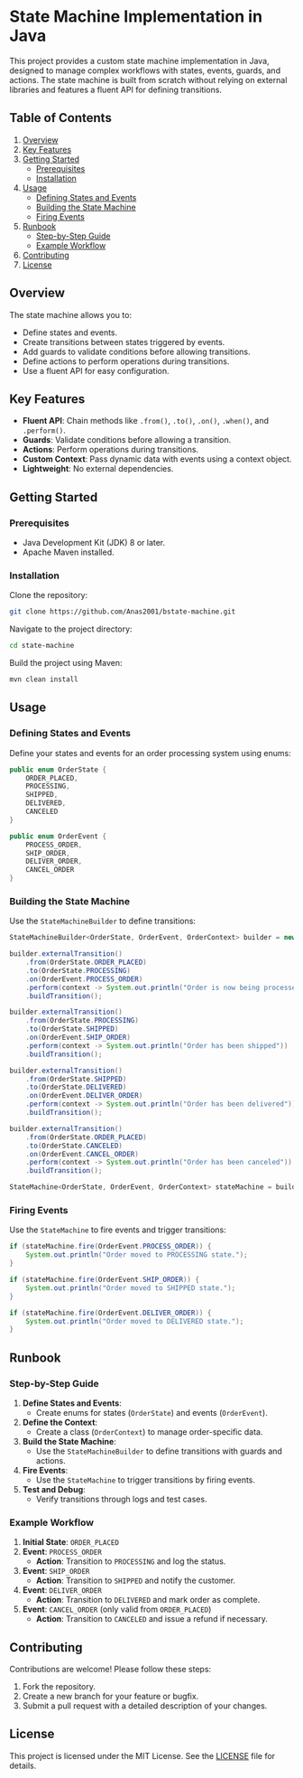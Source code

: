 # State Machine Implementation in Java

This project provides a custom state machine implementation in Java, 
designed to manage complex workflows with states, events, guards, and actions. 
The state machine is built from scratch without relying on external libraries and features a fluent API for defining transitions.

## Table of Contents

1. [Overview](#overview)
2. [Key Features](#key-features)
3. [Getting Started](#getting-started)
   - [Prerequisites](#prerequisites)
   - [Installation](#installation)
4. [Usage](#usage)
   - [Defining States and Events](#defining-states-and-events)
   - [Building the State Machine](#building-the-state-machine)
   - [Firing Events](#firing-events)
5. [Runbook](#runbook)
   - [Step-by-Step Guide](#step-by-step-guide)
   - [Example Workflow](#example-workflow)
6. [Contributing](#contributing)
7. [License](#license)

## Overview

The state machine allows you to:

- Define states and events.
- Create transitions between states triggered by events.
- Add guards to validate conditions before allowing transitions.
- Define actions to perform operations during transitions.
- Use a fluent API for easy configuration.

## Key Features

- **Fluent API**: Chain methods like `.from()`, `.to()`, `.on()`, `.when()`, and `.perform()`.
- **Guards**: Validate conditions before allowing a transition.
- **Actions**: Perform operations during transitions.
- **Custom Context**: Pass dynamic data with events using a context object.
- **Lightweight**: No external dependencies.

## Getting Started

### Prerequisites

- Java Development Kit (JDK) 8 or later.
- Apache Maven installed.

### Installation

Clone the repository:

```sh
git clone https://github.com/Anas2001/bstate-machine.git
```

Navigate to the project directory:

```sh
cd state-machine
```

Build the project using Maven:

```sh
mvn clean install
```

## Usage

### Defining States and Events

Define your states and events for an order processing system using enums:

```java
public enum OrderState {
    ORDER_PLACED,
    PROCESSING,
    SHIPPED,
    DELIVERED,
    CANCELED
}

public enum OrderEvent {
    PROCESS_ORDER,
    SHIP_ORDER,
    DELIVER_ORDER,
    CANCEL_ORDER
}
```

### Building the State Machine

Use the `StateMachineBuilder` to define transitions:

```java
StateMachineBuilder<OrderState, OrderEvent, OrderContext> builder = new StateMachineBuilder<>(OrderState.ORDER_PLACED, new OrderContext());

builder.externalTransition()
    .from(OrderState.ORDER_PLACED)
    .to(OrderState.PROCESSING)
    .on(OrderEvent.PROCESS_ORDER)
    .perform(context -> System.out.println("Order is now being processed"))
    .buildTransition();

builder.externalTransition()
    .from(OrderState.PROCESSING)
    .to(OrderState.SHIPPED)
    .on(OrderEvent.SHIP_ORDER)
    .perform(context -> System.out.println("Order has been shipped"))
    .buildTransition();

builder.externalTransition()
    .from(OrderState.SHIPPED)
    .to(OrderState.DELIVERED)
    .on(OrderEvent.DELIVER_ORDER)
    .perform(context -> System.out.println("Order has been delivered"))
    .buildTransition();

builder.externalTransition()
    .from(OrderState.ORDER_PLACED)
    .to(OrderState.CANCELED)
    .on(OrderEvent.CANCEL_ORDER)
    .perform(context -> System.out.println("Order has been canceled"))
    .buildTransition();

StateMachine<OrderState, OrderEvent, OrderContext> stateMachine = builder.build();
```

### Firing Events

Use the `StateMachine` to fire events and trigger transitions:

```java
if (stateMachine.fire(OrderEvent.PROCESS_ORDER)) {
    System.out.println("Order moved to PROCESSING state.");
}

if (stateMachine.fire(OrderEvent.SHIP_ORDER)) {
    System.out.println("Order moved to SHIPPED state.");
}

if (stateMachine.fire(OrderEvent.DELIVER_ORDER)) {
    System.out.println("Order moved to DELIVERED state.");
}
```

## Runbook

### Step-by-Step Guide

1. **Define States and Events**:
   - Create enums for states (`OrderState`) and events (`OrderEvent`).
2. **Define the Context**:
   - Create a class (`OrderContext`) to manage order-specific data.
3. **Build the State Machine**:
   - Use the `StateMachineBuilder` to define transitions with guards and actions.
4. **Fire Events**:
   - Use the `StateMachine` to trigger transitions by firing events.
5. **Test and Debug**:
   - Verify transitions through logs and test cases.

### Example Workflow

1. **Initial State**: `ORDER_PLACED`
2. **Event**: `PROCESS_ORDER`
   - **Action**: Transition to `PROCESSING` and log the status.
3. **Event**: `SHIP_ORDER`
   - **Action**: Transition to `SHIPPED` and notify the customer.
4. **Event**: `DELIVER_ORDER`
   - **Action**: Transition to `DELIVERED` and mark order as complete.
5. **Event**: `CANCEL_ORDER` (only valid from `ORDER_PLACED`)
   - **Action**: Transition to `CANCELED` and issue a refund if necessary.

## Contributing

Contributions are welcome! Please follow these steps:

1. Fork the repository.
2. Create a new branch for your feature or bugfix.
3. Submit a pull request with a detailed description of your changes.

## License

This project is licensed under the MIT License. See the [LICENSE](LICENSE) file for details.

